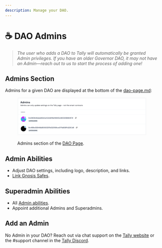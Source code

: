 ```yaml
---
description: Manage your DAO.
---
```


# ☕ DAO Admins

> _The user who adds a DAO to Tally will automatically be granted Admin privileges. If you have an older Governor DAO, it may not have an Admin—reach out to us to start the process of adding one!_

## Admins Section

Admins for a given DAO are displayed at the bottom of the [dao-page.md](../navigating-the-tally-platform/dao-page.md "mention"):

<figure><img src="../../.gitbook/assets/image (3).png" alt=""><figcaption><p>Admins section of the <a href="../navigating-the-tally-platform/dao-page.md">DAO Page</a>.</p></figcaption></figure>

## Admin Abilities

* Adjust DAO settings, including logo, description, and links.
* [Link Gnosis Safes](gnosis-safe.md).

## Superadmin Abilities

* All [Admin abilities](dao-admins.md#admin-abilities).
* Appoint additional Admins and Superadmins.

## Add an Admin

No Admin in your DAO? Reach out via chat support on the [Tally website](https://www.tally.xyz/) or the #support channel in the [Tally Discord](https://discord.gg/3wgMrqaCCk).
